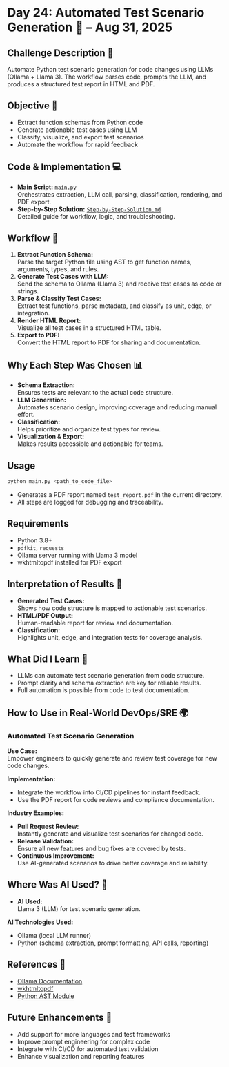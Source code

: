 # Day 24: Automated Test Scenario Generation 🧪 – Aug 31, 2025

## Challenge Description 🎯
Automate Python test scenario generation for code changes using LLMs (Ollama + Llama 3). The workflow parses code, prompts the LLM, and produces a structured test report in HTML and PDF.

## Objective 🚀
- Extract function schemas from Python code
- Generate actionable test cases using LLM
- Classify, visualize, and export test scenarios
- Automate the workflow for rapid feedback

## Code & Implementation 💻
- **Main Script:** [`main.py`](./main.py)  
  Orchestrates extraction, LLM call, parsing, classification, rendering, and PDF export.
- **Step-by-Step Solution:** [`Step-by-Step-Solution.md`](./Step-by-Step-Solution.md)  
  Detailed guide for workflow, logic, and troubleshooting.


## Workflow 🔄
1. **Extract Function Schema:**  
   Parse the target Python file using AST to get function names, arguments, types, and rules.
2. **Generate Test Cases with LLM:**  
   Send the schema to Ollama (Llama 3) and receive test cases as code or strings.
3. **Parse & Classify Test Cases:**  
   Extract test functions, parse metadata, and classify as unit, edge, or integration.
4. **Render HTML Report:**  
   Visualize all test cases in a structured HTML table.
5. **Export to PDF:**  
   Convert the HTML report to PDF for sharing and documentation.

## Why Each Step Was Chosen 📊
- **Schema Extraction:**  
  Ensures tests are relevant to the actual code structure.
- **LLM Generation:**  
  Automates scenario design, improving coverage and reducing manual effort.
- **Classification:**  
  Helps prioritize and organize test types for review.
- **Visualization & Export:**  
  Makes results accessible and actionable for teams.

## Usage

```bash
python main.py <path_to_code_file>
```
- Generates a PDF report named `test_report.pdf` in the current directory.
- All steps are logged for debugging and traceability.

## Requirements

- Python 3.8+
- `pdfkit`, `requests`
- Ollama server running with Llama 3 model
- wkhtmltopdf installed for PDF export

## Interpretation of Results 🧠
- **Generated Test Cases:**  
  Shows how code structure is mapped to actionable test scenarios.
- **HTML/PDF Output:**  
  Human-readable report for review and documentation.
- **Classification:**  
  Highlights unit, edge, and integration tests for coverage analysis.

## What Did I Learn 🧩
- LLMs can automate test scenario generation from code structure.
- Prompt clarity and schema extraction are key for reliable results.
- Full automation is possible from code to test documentation.

## How to Use in Real-World DevOps/SRE 🌍

### Automated Test Scenario Generation
**Use Case:**  
Empower engineers to quickly generate and review test coverage for new code changes.

**Implementation:**  
- Integrate the workflow into CI/CD pipelines for instant feedback.
- Use the PDF report for code reviews and compliance documentation.

**Industry Examples:**  
- **Pull Request Review:**  
  Instantly generate and visualize test scenarios for changed code.
- **Release Validation:**  
  Ensure all new features and bug fixes are covered by tests.
- **Continuous Improvement:**  
  Use AI-generated scenarios to drive better coverage and reliability.

## Where Was AI Used? 🤖

- **AI Used:**  
  Llama 3 (LLM) for test scenario generation.

**AI Technologies Used:**  
- Ollama (local LLM runner)
- Python (schema extraction, prompt formatting, API calls, reporting)

## References 📖
- [Ollama Documentation](https://ollama.com/docs)
- [wkhtmltopdf](https://wkhtmltopdf.org/)
- [Python AST Module](https://docs.python.org/3/library/ast.html)

## Future Enhancements 🚀
- Add support for more languages and test frameworks
- Improve prompt engineering for complex code
- Integrate with CI/CD for automated test validation
- Enhance visualization and reporting features
